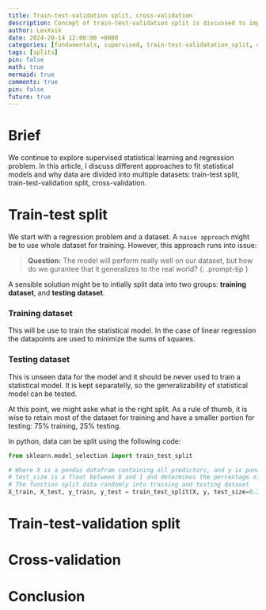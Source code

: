 ```yaml
---
title: Train-test-validation split, cross-validation
description: Concept of train-test-validation split is discussed to improve model performance. In addition, a related concept of cross-validation is discussed.
author: LexXxik
date: 2024-20-14 12:00:00 +0000
categories: [fundamentals, supervised, train-test-validatation_split, cross-validation]
tags: [splits]
pin: false
math: true
mermaid: true
comments: true
pin: false
future: true
---
```


# Brief
We continue to explore supervised statistical learning and regression problem. In this article, I discuss different approaches to fit statistical models and why data are divided into multiple datasets: train-test split, train-test-validation split, cross-validation.

# Train-test split

We start with a regression problem and a dataset. A ``naive approach`` might be to use whole dataset for training. However, this approach runs into issue:

> **Question:** The model will perform really well on our dataset, but how do we gurantee that it generalizes to the real world?
{: .prompt-tip }

A sensible solution might be to intially split data into two groups: **training dataset**, and **testing dataset**.

### Training dataset
This will be use to train the statistical model. In the case of linear regression the datapoints are used to minimize the sums of squares. 

### Testing dataset
This is unseen data for the model and it should be never used to train a statistical model. It is kept separatelly, so the generalizability of statistical model can be tested.

At this point, we might aske what is the right split. As a rule of thumb, it is wise to retain most of the dataset for training and have a smaller portion for testing: 75% training, 25% testing.

In python, data can be split using the following code:

```python
from sklearn.model_selection import train_test_split

# Where X is a pandas datafram containing all predictors, and y is pandas series containing all dependent variables
# test_size is a float between 0 and 1 and determines the percentage of split.
# The function split data randomly into training and testing dataset
X_train, X_test, y_train, y_test = train_test_split(X, y, test_size=0.25)
```

# Train-test-validation split

# Cross-validation

# Conclusion
